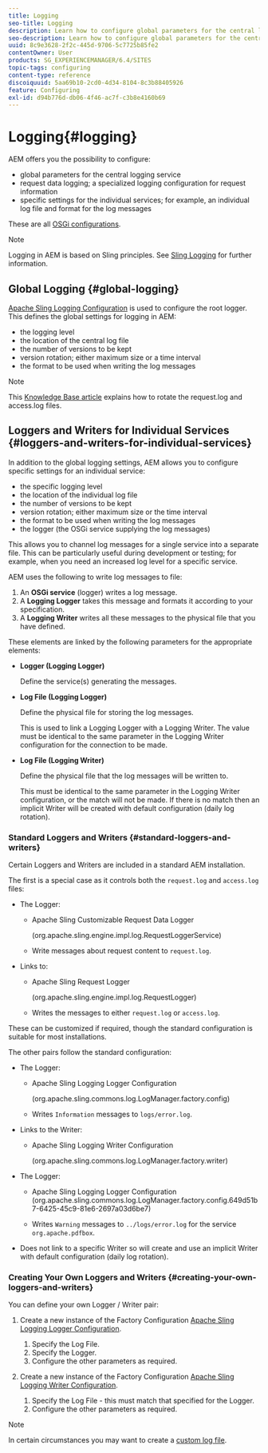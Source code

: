 ```yaml
---
title: Logging
seo-title: Logging
description: Learn how to configure global parameters for the central logging service, specific settings for the individual services or how to request data logging.
seo-description: Learn how to configure global parameters for the central logging service, specific settings for the individual services or how to request data logging.
uuid: 8c9e3628-2f2c-445d-9706-5c7725b85fe2
contentOwner: User
products: SG_EXPERIENCEMANAGER/6.4/SITES
topic-tags: configuring
content-type: reference
discoiquuid: 5aa69b10-2cd0-4d34-8104-8c3b88405926
feature: Configuring
exl-id: d94b776d-db06-4f46-ac7f-c3b8e4160b69
---
```

# Logging{#logging}

AEM offers you the possibility to configure:

* global parameters for the central logging service
* request data logging; a specialized logging configuration for request information
* specific settings for the individual services; for example, an individual log file and format for the log messages

These are all [OSGi configurations](/help/sites-deploying/configuring-osgi.md).

>[!NOTE]
>
>Logging in AEM is based on Sling principles. See [Sling Logging](https://sling.apache.org/site/logging.html) for further information.

## Global Logging {#global-logging}

[Apache Sling Logging Configuration](/help/sites-deploying/osgi-configuration-settings.md) is used to configure the root logger. This defines the global settings for logging in AEM:

* the logging level
* the location of the central log file
* the number of versions to be kept
* version rotation; either maximum size or a time interval  
* the format to be used when writing the log messages

>[!NOTE]
>
>This [Knowledge Base article](https://helpx.adobe.com/experience-manager/kb/HowToRotateRequestAndAccessLog.html) explains how to rotate the request.log and access.log files.

## Loggers and Writers for Individual Services {#loggers-and-writers-for-individual-services}

In addition to the global logging settings, AEM allows you to configure specific settings for an individual service:

* the specific logging level
* the location of the individual log file
* the number of versions to be kept
* version rotation; either maximum size or the time interval   
* the format to be used when writing the log messages
* the logger (the OSGi service supplying the log messages)

This allows you to channel log messages for a single service into a separate file. This can be particularly useful during development or testing; for example, when you need an increased log level for a specific service.

AEM uses the following to write log messages to file:

1. An **OSGi service** (logger) writes a log message.
1. A **Logging Logger** takes this message and formats it according to your specification.
1. A **Logging Writer** writes all these messages to the physical file that you have defined.

These elements are linked by the following parameters for the appropriate elements:

* **Logger (Logging Logger)** 

  Define the service(s) generating the messages.

* **Log File (Logging Logger)**

  Define the physical file for storing the log messages.

  This is used to link a Logging Logger with a Logging Writer. The value must be identical to the same parameter in the Logging Writer configuration for the connection to be made.  

* **Log File (Logging Writer)**

  Define the physical file that the log messages will be written to.

  This must be identical to the same parameter in the Logging Writer configuration, or the match will not be made. If there is no match then an implicit Writer will be created with default configuration (daily log rotation).

### Standard Loggers and Writers {#standard-loggers-and-writers}

Certain Loggers and Writers are included in a standard AEM installation.

The first is a special case as it controls both the `request.log` and `access.log` files:

* The Logger:

    * Apache Sling Customizable Request Data Logger 

      (org.apache.sling.engine.impl.log.RequestLoggerService)

    * Write messages about request content to `request.log`.

* Links to:

    * Apache Sling Request Logger 

      (org.apache.sling.engine.impl.log.RequestLogger)

    * Writes the messages to either `request.log` or `access.log`.

These can be customized if required, though the standard configuration is suitable for most installations.

The other pairs follow the standard configuration:

* The Logger:

    * Apache Sling Logging Logger Configuration 

      (org.apache.sling.commons.log.LogManager.factory.config)

    * Writes `Information` messages to `logs/error.log`.

* Links to the Writer:

    * Apache Sling Logging Writer Configuration 

      (org.apache.sling.commons.log.LogManager.factory.writer)

* The Logger:

    * Apache Sling Logging Logger Configuration 
      (org.apache.sling.commons.log.LogManager.factory.config.649d51b7-6425-45c9-81e6-2697a03d6be7)
  
    * Writes `Warning` messages to `../logs/error.log` for the service `org.apache.pdfbox`.

* Does not link to a specific Writer so will create and use an implicit Writer with default configuration (daily log rotation).

### Creating Your Own Loggers and Writers {#creating-your-own-loggers-and-writers}

You can define your own Logger / Writer pair:

1. Create a new instance of the Factory Configuration [Apache Sling Logging Logger Configuration](/help/sites-deploying/osgi-configuration-settings.md).

    1. Specify the Log File.
    1. Specify the Logger.
    1. Configure the other parameters as required.

1. Create a new instance of the Factory Configuration [Apache Sling Logging Writer Configuration](/help/sites-deploying/osgi-configuration-settings.md).

    1. Specify the Log File - this must match that specified for the Logger.
    1. Configure the other parameters as required.

>[!NOTE]
>
>In certain circumstances you may want to create a [custom log file](/help/sites-deploying/monitoring-and-maintaining.md#create-a-custom-log-file).
